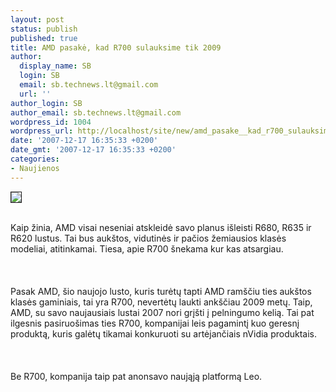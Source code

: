```yaml
---
layout: post
status: publish
published: true
title: AMD pasakė, kad R700 sulauksime tik 2009
author:
  display_name: SB
  login: SB
  email: sb.technews.lt@gmail.com
  url: ''
author_login: SB
author_email: sb.technews.lt@gmail.com
wordpress_id: 1004
wordpress_url: http://localhost/site/new/amd_pasake__kad_r700_sulauksime_tik_2009/
date: '2007-12-17 16:35:33 +0200'
date_gmt: '2007-12-17 16:35:33 +0200'
categories:
- Naujienos
---
```

<div class="imgright"><img src="http://tbn0.google.com/images?q=tbn:L_BRAsq0KmKfJM:http://www.slashgear.com/gallery/data_files/2/7/8/amd-logo.png" border="1"></div>
<p><br>Kaip žinia, AMD visai neseniai atskleidė savo planus išleisti R680, R635 ir R620 lustus. Tai bus aukštos, vidutinės ir pačios žemiausios klasės modeliai, atitinkamai. Tiesa, apie R700 šnekama kur kas atsargiau.<br />
<br><br />
<br>Pasak AMD, šio naujojo lusto, kuris turėtų tapti AMD ramščiu ties aukštos klasės gaminiais, tai yra R700, nevertėtų laukti ankščiau 2009 metų. Taip, AMD, su savo naujausiais lustai 2007 nori grįšti į pelningumo kelią. Tai pat ilgesnis pasiruošimas ties R700, kompanijai leis pagamintį kuo geresnį produktą, kuris galėtų tikamai konkuruoti su artėjančiais nVidia produktais.<br />
<br><br />
<br>Be R700, kompanija taip pat anonsavo naująją platformą Leo.</p>
